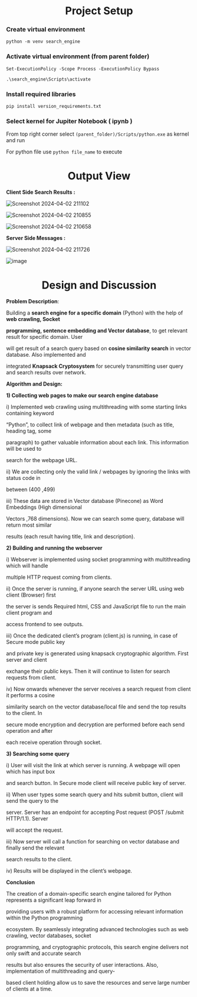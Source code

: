 <h1 align="center">
Project Setup
</h1>

### Create virtual environment

``` python -m venv search_engine ```

### Activate virtual environment (from parent folder)

```Set-ExecutionPolicy -Scope Process -ExecutionPolicy Bypass```

``` .\search_engine\Scripts\activate ```

### Install required libraries

``` pip install version_requirements.txt  ```

### Select kernel for Jupiter Notebook ( ipynb )

From top right corner select ``` (parent_folder)/Scripts/python.exe ``` as kernel and run

For python file use ``` python file_name ``` to execute

<h1 align="center">
Output View
</h1>

**Client Side Search Results :**

![Screenshot 2024-04-02 211102](https://github.com/user-attachments/assets/0919f4ca-4dc4-4ca4-9ccb-b65507d44f09)

![Screenshot 2024-04-02 210855](https://github.com/user-attachments/assets/11d6e250-1818-4ec9-aeaf-4e146a0fcb55)

![Screenshot 2024-04-02 210658](https://github.com/user-attachments/assets/4a87cff9-89ff-42fc-887b-ea1a1aee1765)



**Server Side Messages :**

![Screenshot 2024-04-02 211726](https://github.com/user-attachments/assets/d5ee1091-24ac-48b5-9253-3120f3f6305d)

![image](https://github.com/user-attachments/assets/750f1b92-2595-4397-9302-3f9d180d5724)

<h1 align="center">
Design and Discussion
</h1>

**Problem Description**:

Building a **search engine for a specific domain** (Python) with the help of **web crawling, Socket**

**programming, sentence embedding and Vector database**, to get relevant result for specific domain. User

will get result of a search query based on **cosine similarity search** in vector database. Also implemented and

integrated **Knapsack Cryptosystem** for securely transmitting user query and search results over network.

**Algorithm and Design:**

**1) Collecting web pages to make our search engine database**

i) Implemented web crawling using multithreading with some starting links containing keyword

“Python”, to collect link of webpage and then metadata (such as title, heading tag, some

paragraph) to gather valuable information about each link. This information will be used to

search for the webpage URL.

ii) We are collecting only the valid link / webpages by ignoring the links with status code in

between (400 ,499)

iii) These data are stored in Vector database (Pinecone) as Word Embeddings (High dimensional

Vectors ,768 dimensions). Now we can search some query, database will return most similar

results (each result having title, link and description).

**2) Building and running the webserver**

i) Webserver is implemented using socket programming with multithreading which will handle

multiple HTTP request coming from clients.

ii) Once the server is running, if anyone search the server URL using web client (Browser) first

the server is sends Required html, CSS and JavaScript file to run the main client program and

access frontend to see outputs.

iii) Once the dedicated client’s program (client.js) is running, in case of Secure mode public key

and private key is generated using knapsack cryptographic algorithm. First server and client

exchange their public keys. Then it will continue to listen for search requests from client.

iv) Now onwards whenever the server receives a search request from client it performs a cosine

similarity search on the vector database/local file and send the top results to the client. In

secure mode encryption and decryption are performed before each send operation and after

each receive operation through socket.

**3) Searching some query**

i) User will visit the link at which server is running. A webpage will open which has input box

and search button. In Secure mode client will receive public key of server.

ii) When user types some search query and hits submit button, client will send the query to the

server. Server has an endpoint for accepting Post request (POST /submit HTTP/1.1). Server

will accept the request.

iii) Now server will call a function for searching on vector database and finally send the relevant

search results to the client.

iv) Results will be displayed in the client’s webpage.


**Conclusion**

The creation of a domain-specific search engine tailored for Python represents a significant leap forward in

providing users with a robust platform for accessing relevant information within the Python programming

ecosystem. By seamlessly integrating advanced technologies such as web crawling, vector databases, socket

programming, and cryptographic protocols, this search engine delivers not only swift and accurate search

results but also ensures the security of user interactions. Also, implementation of multithreading and query-

based client holding allow us to save the resources and serve large number of clients at a time.

